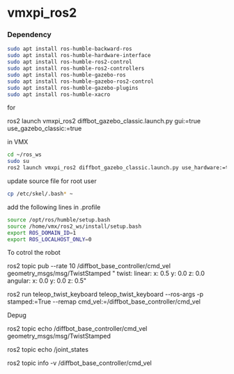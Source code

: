 # vmxpi_ros2

### Dependency
```bash
sudo apt install ros-humble-backward-ros
sudo apt install ros-humble-hardware-interface
sudo apt install ros-humble-ros2-control
sudo apt install ros-humble-ros2-controllers
sudo apt install ros-humble-gazebo-ros
sudo apt install ros-humble-gazebo-ros2-control
sudo apt install ros-humble-gazebo-plugins
sudo apt install ros-humble-xacro
```


for  

ros2 launch vmxpi_ros2 diffbot_gazebo_classic.launch.py gui:=true use_gazebo_classic:=true


in VMX 
```bash
cd ~/ros_ws
sudo su 
ros2 launch vmxpi_ros2 diffbot_gazebo_classic.launch.py use_hardware:=true
```

update source file for root user
```bash
cp /etc/skel/.bash* ~
```
add the following lines in .profile

```bash
source /opt/ros/humble/setup.bash
source /home/vmx/ros2_ws/install/setup.bash
export ROS_DOMAIN_ID=1
export ROS_LOCALHOST_ONLY=0
```

To cotrol the robot

ros2 topic pub --rate 10 /diffbot_base_controller/cmd_vel geometry_msgs/msg/TwistStamped "
twist:
  linear:
    x: 0.5
    y: 0.0
    z: 0.0
  angular:
    x: 0.0
    y: 0.0
    z: 0.5"



ros2 run teleop_twist_keyboard teleop_twist_keyboard --ros-args -p stamped:=True --remap cmd_vel:=/diffbot_base_controller/cmd_vel

Depug 

ros2 topic echo /diffbot_base_controller/cmd_vel geometry_msgs/msg/TwistStamped

ros2 topic echo /joint_states

ros2 topic info -v /diffbot_base_controller/cmd_vel